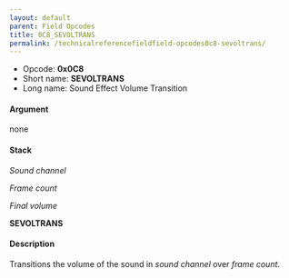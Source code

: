 ```yaml
---
layout: default
parent: Field Opcodes
title: 0C8_SEVOLTRANS
permalink: /technicalreferencefieldfield-opcodes0c8-sevoltrans/
---
```


-   Opcode: **0x0C8**
-   Short name: **SEVOLTRANS**
-   Long name: Sound Effect Volume Transition

#### Argument

none

#### Stack

  
*Sound channel*

*Frame count*

*Final volume*

**SEVOLTRANS**

#### Description

Transitions the volume of the sound in *sound channel* over *frame count*.
